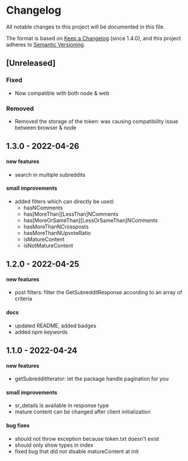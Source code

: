 # Changelog

All notable changes to this project will be documented in this file.

The format is based on [Keep a Changelog](https://keepachangelog.com/en/1.0.0/) (since 1.4.0),
and this project adheres to [Semantic Versioning](https://semver.org/spec/v2.0.0.html).

## [Unreleased]

### Fixed

- Now compatible with both node & web

### Removed

- Removed the storage of the token: was causing compatibility issue between browser & node

## 1.3.0 - 2022-04-26
#### new features
- search in multiple subreddits

#### small improvements
- added filters which can directly be used:
    - hasNComments
    - has[MoreThan][LessThan]NComments
    - has[MoreOrSameThan][LessOrSameThan]NComments
    - hasMoreThanNCrossposts
    - hasMoreThanNUpvoteRatio
    - isMatureContent
    - isNotMatureContent

## 1.2.0 - 2022-04-25
#### new features
- post filters: filter the GetSubredditResponse according to an array of criteria

#### docs
- updated README, added badges
- added npm keywords

## 1.1.0 - 2022-04-24
#### new features
- getSubredditIterator: let the package handle pagination for you

#### small improvements
- sr_details is available in response type
- mature content can be changed after client initialization

#### bug fixes
- should not throw exception because token.txt doesn't exist
- should only show types in index
- fixed bug that did not disable matureContent at init